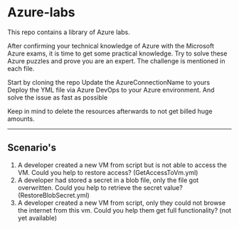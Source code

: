 # Azure-labs
This repo contains a library of Azure labs.

After confirming your technical knowledge of Azure with the Microsoft Azure exams, it is time to get some practical knowledge.
Try to solve these Azure puzzles and prove you are an expert.
The challenge is mentioned in each file. 


Start by cloning the repo
Update the AzureConnectionName to yours 
Deploy the YML file via Azure DevOps to your Azure environment.
And solve the issue as fast as possible 

Keep in mind to delete the resources afterwards to not get billed huge amounts.

---
Scenario's 
---
1) A developer created a new VM from script but is not able to access the VM. Could you help to restore access? (GetAccessToVm.yml)
2) A developer had stored a secret in a blob file, only the file got overwritten. Could you help to retrieve the secret value? (RestoreBlobSecret.yml) 
3) A developer created a new VM from script, only they could not browse the internet from this vm. Could you help them get full functionality?  (not yet available)  
